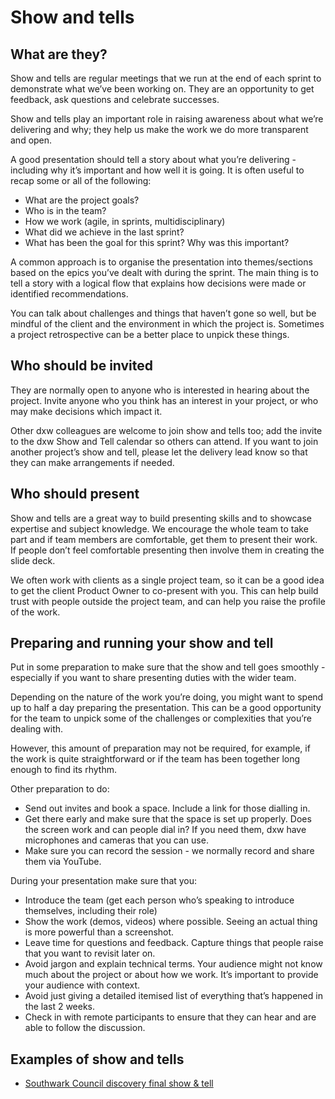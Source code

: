 ---
---
# Show and tells

## What are they?
Show and tells are regular meetings that we run at the end of each sprint to demonstrate what we’ve been working on. They are an opportunity to get feedback, ask questions and celebrate successes.

Show and tells play an important role in raising awareness about what we’re delivering and why; they help us make the work we do more transparent and open.

A good presentation should tell a story about what you’re delivering - including why it’s important and how well it is going.  It is often useful to recap some or all of the following:
- What are the project goals?
- Who is in the team?
- How we work (agile, in sprints, multidisciplinary)
- What did we achieve in the last sprint?
- What has been the goal for this sprint? Why was this important?

A common approach is to organise the presentation into themes/sections based on the epics you’ve dealt with during the sprint. The main thing is to tell a story with a logical flow that explains how decisions were made or identified recommendations.

You can talk about challenges and things that haven’t gone so well, but be mindful of the client and the environment in which the project is. Sometimes a project retrospective can be a better place to unpick these things.

## Who should be invited
They are normally open to anyone who is interested in hearing about the project. Invite anyone who you think has an interest in your project, or who may make decisions which impact it.

Other dxw colleagues are welcome to join show and tells too; add the invite to the dxw Show and Tell calendar so others can attend. If you want to join another project’s show and tell, please let the delivery lead know so that they can make arrangements if needed.

## Who should present
Show and tells are a great way to build presenting skills and to showcase expertise and subject knowledge. We encourage the whole team to take part and if team members are comfortable, get them to present their work. If people don’t feel comfortable presenting then involve them in creating the slide deck.

We often work with clients as a single project team, so it can be a good idea to get the client Product Owner to co-present with you. This can help build trust with people outside the project team, and can help you raise the profile of the work.

## Preparing and running your show and tell
Put in some preparation to make sure that the show and tell goes smoothly - especially if you want to share presenting duties with the wider team.

Depending on the nature of the work you’re doing, you might want to spend up to half a day preparing the presentation. This can be a good opportunity for the team to unpick some of the challenges or complexities that you’re dealing with.

However, this amount of preparation may not be required, for example, if the work is quite straightforward or if the team has been together long enough to find its rhythm.

Other preparation to do:
- Send out invites and book a space. Include a link for those dialling in.
- Get there early and make sure that the space is set up properly. Does the screen work and can people dial in? If you need them, dxw have microphones and cameras that you can use.
- Make sure you can record the session - we normally record and share them via YouTube.

During your presentation make sure that you:
- Introduce the team (get each person who’s speaking to introduce themselves, including their role)
- Show the work (demos, videos) where possible. Seeing an actual thing is more powerful than a screenshot.
- Leave time for questions and feedback. Capture things that people raise that you want to revisit later on.
- Avoid jargon and explain technical terms. Your audience might not know much about the project or about how we work. It’s important to provide your audience with context.
- Avoid just giving a detailed itemised list of everything that’s happened in the last 2 weeks.
- Check in with remote participants to ensure that they can hear and are able to follow the discussion.

## Examples of show and tells
- [Southwark Council discovery final show & tell](https://docs.google.com/presentation/d/1zOX1Kfe_SVzf5fnIANroXPhgUlOd6gEtatg2kJkMVc0/edit#slide=id.g5fe190064c_6_403)

